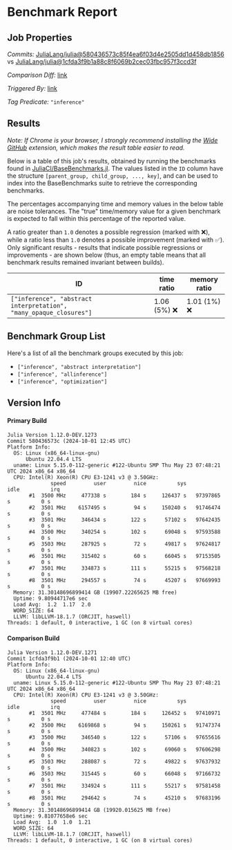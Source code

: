 # Benchmark Report

## Job Properties

*Commits:* [JuliaLang/julia@580436573c85f4ea6f03d4e2505dd1d458db1856](https://github.com/JuliaLang/julia/commit/580436573c85f4ea6f03d4e2505dd1d458db1856) vs [JuliaLang/julia@1cfda3f9b1a88c8f6069b2cec03fbc957f3ccd3f](https://github.com/JuliaLang/julia/commit/1cfda3f9b1a88c8f6069b2cec03fbc957f3ccd3f)

*Comparison Diff:* [link](https://github.com/JuliaLang/julia/compare/1cfda3f9b1a88c8f6069b2cec03fbc957f3ccd3f..580436573c85f4ea6f03d4e2505dd1d458db1856)

*Triggered By:* [link](https://github.com/JuliaLang/julia/pull/55954)

*Tag Predicate:* `"inference"`

## Results

*Note: If Chrome is your browser, I strongly recommend installing the [Wide GitHub](https://chrome.google.com/webstore/detail/wide-github/kaalofacklcidaampbokdplbklpeldpj?hl=en)
extension, which makes the result table easier to read.*

Below is a table of this job's results, obtained by running the benchmarks found in
[JuliaCI/BaseBenchmarks.jl](https://github.com/JuliaCI/BaseBenchmarks.jl). The values
listed in the `ID` column have the structure `[parent_group, child_group, ..., key]`,
and can be used to index into the BaseBenchmarks suite to retrieve the corresponding
benchmarks.

The percentages accompanying time and memory values in the below table are noise tolerances. The "true"
time/memory value for a given benchmark is expected to fall within this percentage of the reported value.

A ratio greater than `1.0` denotes a possible regression (marked with :x:), while a ratio less
than `1.0` denotes a possible improvement (marked with :white_check_mark:). Only significant results - results
that indicate possible regressions or improvements - are shown below (thus, an empty table means that all
benchmark results remained invariant between builds).

| ID | time ratio | memory ratio |
|----|------------|--------------|
| `["inference", "abstract interpretation", "many_opaque_closures"]` | 1.06 (5%) :x: | 1.01 (1%) :x: |

## Benchmark Group List

Here's a list of all the benchmark groups executed by this job:

- `["inference", "abstract interpretation"]`
- `["inference", "allinference"]`
- `["inference", "optimization"]`

## Version Info

#### Primary Build

```
Julia Version 1.12.0-DEV.1273
Commit 580436573c (2024-10-01 12:45 UTC)
Platform Info:
  OS: Linux (x86_64-linux-gnu)
      Ubuntu 22.04.4 LTS
  uname: Linux 5.15.0-112-generic #122-Ubuntu SMP Thu May 23 07:48:21 UTC 2024 x86_64 x86_64
  CPU: Intel(R) Xeon(R) CPU E3-1241 v3 @ 3.50GHz: 
              speed         user         nice          sys         idle          irq
       #1  3500 MHz     477338 s        184 s     126437 s   97397865 s          0 s
       #2  3501 MHz    6157495 s         94 s     150240 s   91746474 s          0 s
       #3  3501 MHz     346434 s        122 s      57102 s   97642435 s          0 s
       #4  3500 MHz     340254 s        102 s      69048 s   97593588 s          0 s
       #5  3503 MHz     287925 s         72 s      49817 s   97624817 s          0 s
       #6  3501 MHz     315402 s         60 s      66045 s   97153505 s          0 s
       #7  3501 MHz     334873 s        111 s      55215 s   97568218 s          0 s
       #8  3501 MHz     294557 s         74 s      45207 s   97669993 s          0 s
  Memory: 31.30148696899414 GB (19907.22265625 MB free)
  Uptime: 9.80944717e6 sec
  Load Avg:  1.2  1.17  2.0
  WORD_SIZE: 64
  LLVM: libLLVM-18.1.7 (ORCJIT, haswell)
Threads: 1 default, 0 interactive, 1 GC (on 8 virtual cores)

```

#### Comparison Build

```
Julia Version 1.12.0-DEV.1271
Commit 1cfda3f9b1 (2024-10-01 12:40 UTC)
Platform Info:
  OS: Linux (x86_64-linux-gnu)
      Ubuntu 22.04.4 LTS
  uname: Linux 5.15.0-112-generic #122-Ubuntu SMP Thu May 23 07:48:21 UTC 2024 x86_64 x86_64
  CPU: Intel(R) Xeon(R) CPU E3-1241 v3 @ 3.50GHz: 
              speed         user         nice          sys         idle          irq
       #1  3501 MHz     477484 s        184 s     126452 s   97410971 s          0 s
       #2  3500 MHz    6169868 s         94 s     150261 s   91747374 s          0 s
       #3  3500 MHz     346540 s        122 s      57106 s   97655616 s          0 s
       #4  3500 MHz     340823 s        102 s      69060 s   97606298 s          0 s
       #5  3503 MHz     288087 s         72 s      49822 s   97637932 s          0 s
       #6  3503 MHz     315445 s         60 s      66048 s   97166732 s          0 s
       #7  3501 MHz     334924 s        111 s      55217 s   97581458 s          0 s
       #8  3501 MHz     294642 s         74 s      45210 s   97683196 s          0 s
  Memory: 31.30148696899414 GB (19920.015625 MB free)
  Uptime: 9.81077658e6 sec
  Load Avg:  1.0  1.0  1.21
  WORD_SIZE: 64
  LLVM: libLLVM-18.1.7 (ORCJIT, haswell)
Threads: 1 default, 0 interactive, 1 GC (on 8 virtual cores)

```
